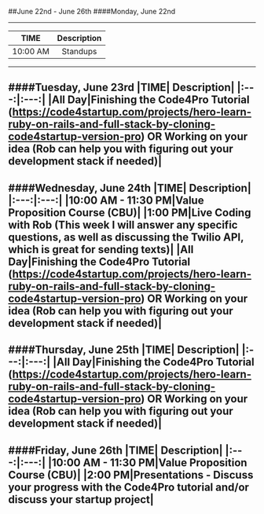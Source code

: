 ##June 22nd - June 26th
####Monday, June 22nd

---
|TIME| Description|
|:---:|:---:|
|10:00 AM|Standups|
---
####Tuesday, June 23rd
|TIME| Description|
|:---:|:---:|
|All Day|Finishing the Code4Pro Tutorial (https://code4startup.com/projects/hero-learn-ruby-on-rails-and-full-stack-by-cloning-code4startup-version-pro) **OR** Working on your idea (Rob can help you with figuring out your development stack if needed)|
---
####Wednesday, June 24th
|TIME| Description|
|:---:|:---:|
|10:00 AM - 11:30 PM|Value Proposition Course (CBU)|
|1:00 PM|Live Coding with Rob (This week I will answer any specific questions, as well as discussing the Twilio API, which is great for sending texts)|
|All Day|Finishing the Code4Pro Tutorial (https://code4startup.com/projects/hero-learn-ruby-on-rails-and-full-stack-by-cloning-code4startup-version-pro) **OR** Working on your idea (Rob can help you with figuring out your development stack if needed)|
---
####Thursday, June 25th
|TIME| Description|
|:---:|:---:|
|All Day|Finishing the Code4Pro Tutorial (https://code4startup.com/projects/hero-learn-ruby-on-rails-and-full-stack-by-cloning-code4startup-version-pro) **OR** Working on your idea (Rob can help you with figuring out your development stack if needed)|
---
####Friday, June 26th
|TIME| Description|
|:---:|:---:|
|10:00 AM - 11:30 PM|Value Proposition Course (CBU)|
|2:00 PM|Presentations - Discuss your progress with the Code4Pro tutorial and/or discuss your startup project|
---

